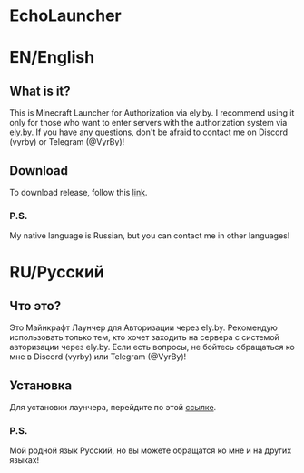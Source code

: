 # EchoLauncher

# EN/English

## What is it?
This is Minecraft Launcher for Authorization via ely.by. 
I recommend using it only for those who want to enter servers with the authorization system via ely.by.
If you have any questions, don't be afraid to contact me on Discord (vyrby) or Telegram (@VyrBy)!

## Download
To download release, follow this [link](https://github.com/VyrBy/EchoLauncher/releases/).

### P.S.
My native language is Russian, but you can contact me in other languages!



# RU/Русский

## Что это?
Это Майнкрафт Лаунчер для Авторизации через ely.by. 
Рекомендую использовать только тем, кто хочет заходить на сервера с системой авторизации через ely.by.
Если есть вопросы, не бойтесь обращаться ко мне в Discord (vyrby) или Telegram (@VyrBy)!

## Установка
Для установки лаунчера, перейдите по этой [ссылке](https://github.com/VyrBy/EchoLauncher/releases).
### P.S. 
Мой родной язык Русский, но вы можете обращатся ко мне и на других языках!
